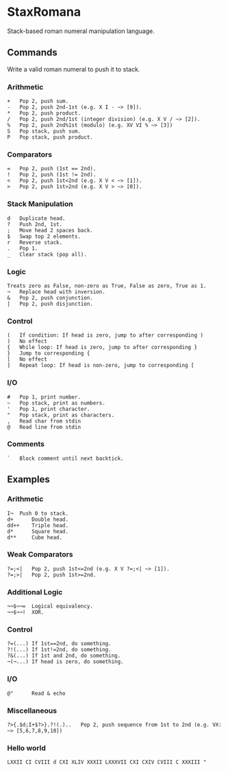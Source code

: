 # StaxRomana
Stack-based roman numeral manipulation language.

## Commands
Write a valid roman numeral to push it to stack.
### Arithmetic
	+	Pop 2, push sum.
	-	Pop 2, push 2nd-1st (e.g. X I - ~> [9]).
	*	Pop 2, push product.
	/	Pop 2, push 2nd/1st (integer division) (e.g. X V / ~> [2]).
	%	Pop 2, push 2nd%1st (modulo) (e.g. XV VI % ~> [3])
	S	Pop stack, push sum.
	P	Pop stack, push product.
### Comparators
	=	Pop 2, push (1st == 2nd).
	!	Pop 2, push (1st != 2nd).
	<	Pop 2, push 1st<2nd (e.g. X V < ~> [1]).
	>	Pop 2, push 1st>2nd (e.g. X V > ~> [0]).
### Stack Manipulation
	d	Duplicate head.
	?	Push 2nd, 1st.
	;	Move head 2 spaces back.
	$	Swap top 2 elements.
	r	Reverse stack.
	.	Pop 1.
	_	Clear stack (pop all).
### Logic
	Treats zero as False, non-zero as True, False as zero, True as 1.
	¬	Replace head with inversion.
	&	Pop 2, push conjunction.
	|	Pop 2, push disjunction.
### Control
	(	If condition: If head is zero, jump to after corresponding )
	)	No effect
	{	While loop: If head is zero, jump to after corresponding }
	}	Jump to corresponding {
	[	No effect
	]	Repeat loop: If head is non-zero, jump to corresponding [
### I/O
	#	Pop 1, print number.
	~	Pop stack, print as numbers.
	'	Pop 1, print character.
	"	Pop stack, print as characters.
	,	Read char from stdin
	@	Read line from stdin
### Comments
	`	Block comment until next backtick.

## Examples
### Arithmetic
	I¬	Push 0 to stack.
	d+		Double head.
	dd++	Triple head.
	d*		Square head.
	d**		Cube head.
### Weak Comparators
	?=;<|	Pop 2, push 1st<=2nd (e.g. X V ?=;<| ~> [1]).
	?=;>|	Pop 2, push 1st>=2nd.
### Additional Logic
	¬¬$¬¬=	Logical equivalency.
	¬¬$¬¬!	XOR.
### Control 
	?=(...)	If 1st==2nd, do something.
	?!(...)	If 1st!=2nd, do something.
	?&(...)	If 1st and 2nd, do something.
	¬(¬...)	If head is zero, do something.
### I/O
	@"		Read & echo
### Miscellaneous
	?>{.$d;I+$?>}.?!(.)..	Pop 2, push sequence from 1st to 2nd (e.g. VX: ~> [5,6,7,8,9,10])
### Hello world
	LXXII CI CVIII d CXI XLIV XXXII LXXXVII CXI CXIV CVIII C XXXIII "